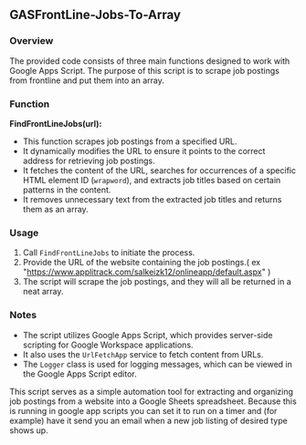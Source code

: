 
## GASFrontLine-Jobs-To-Array

### Overview

The provided code consists of three main functions designed to work with Google Apps Script. The purpose of this script is to scrape job postings from frontline and put them into an array.

### Function

**FindFrontLineJobs(url):**
   - This function scrapes job postings from a specified URL.
   - It dynamically modifies the URL to ensure it points to the correct address for retrieving job postings.
   - It fetches the content of the URL, searches for occurrences of a specific HTML element ID (`wrapword`), and extracts job titles based on certain patterns in the content.
   - It removes unnecessary text from the extracted job titles and returns them as an array.

### Usage

1. Call `FindFrontLineJobs` to initiate the process.
2. Provide the URL of the website containing the job postings.( ex "https://www.applitrack.com/salkeizk12/onlineapp/default.aspx" ) 
3. The script will scrape the job postings, and they will all be returned in a neat array. 

### Notes

- The script utilizes Google Apps Script, which provides server-side scripting for Google Workspace applications.
- It also uses the `UrlFetchApp` service to fetch content from URLs.
- The `Logger` class is used for logging messages, which can be viewed in the Google Apps Script editor.

This script serves as a simple automation tool for extracting and organizing job postings from a website into a Google Sheets spreadsheet.
Because this is running in google app scripts you can set it to run on a timer and (for example) have it send you an email when a new job listing of desired type shows up.
